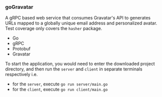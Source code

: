 ### goGravatar

A gRPC based web service that consumes Gravatar's API to generates URLs mapped to a globally unique email address and personalized avatar. Test coverage only covers the `hasher` package.

* Go
* gRPC
* Protobuf
* Gravatar

To start the application, you would need to enter the downloaded project directory, and then run the `server` and `client` in separate terminals respectively i.e.

* for the `server`, execute `go run server/main.go`
* for the `client`, execute `go run client/main.go`
